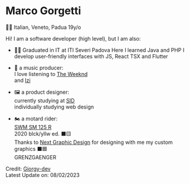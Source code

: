 #  Marco Gorgetti
🤌🏻 Italian, Veneto, Padua
19y/o

Hi! I am a software developer (high level), but I am also:
 
 - 👨‍🎓 Graduated in IT at ITI Severi Padova
    Here I learned Java and PHP
    I develop user-friendly interfaces with JS, React TSX and Flutter

 - 🎵 a music producer: <br>
    I love listening to [The Weeknd](https://www.theweeknd.com) <br>
    and [Izi](https://it.wikipedia.org/wiki/Aletheia_(album))
 
 - 🖼️ a product designer: <br>
    currently studying at [SID](https://www.scuolaitalianadesign.com)<br>
    individually studying web design

 - 🏍️ a motard rider: <br>
    [SWM SM 125 R](https://swm-motorcycles.it/it/product/sm-125-r/) <br>
    2020 blck/yllw ed. ⬛🟨<br>
    Thanks to [Next Graphic Design](https://www.nextgd.it) for designing with me my custom graphics ⬛🟦 <br>
    GRENZGAENGER

Credit: [Giorgy-dev](https://github.com/Giorgy-dev)             
Latest Update on: 08/02/2023
